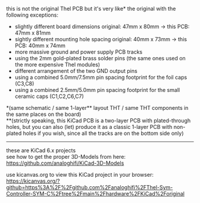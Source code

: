this is not the original Thel PCB but it's very like\* the original with the following exceptions:  
* slightly different board dimensions original: 47mm x 80mm -> this PCB: 47mm x 81mm
* sightly different mounting hole spacing original: 40mm x 73mm -> this PCB: 40mm x 74mm
* more massive ground and power supply PCB tracks  
* using the 2mm gold-plated brass solder pins (the same ones used on the more expensive Thel modules)
* different arrangement of the two GND output pins
* using a combined 5.0mm/7.5mm pin spacing footprint for the foil caps (C3,C8)  
* using a combined 2.5mm/5.0mm pin spacing footprint for the small ceramic caps (C1,C2,C6,C7)  
  
\*(same schematic / same 1-layer\** layout THT / same THT components in the same places on the board)  
\**(strictly speaking, this KiCad PCB is a two-layer PCB with plated-through holes, but you can also (let) produce it as a classic 1-layer PCB with non-plated holes if you wish, since all the tracks are on the bottom side only)  
  
----  
  
these are KiCad 6.x projects  
see how to get the proper 3D-Models from here: https://github.com/analoghifi/KiCad-3D-Models  

use kicanvas.org to view this KiCad project in your browser:  
https://kicanvas.org/?github=https%3A%2F%2Fgithub.com%2Fanaloghifi%2FThel-Sym-Controller-SYM-C%2Ftree%2Fmain%2Fhardware%2FKiCad%2Foriginal


